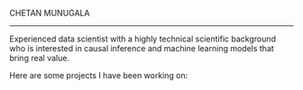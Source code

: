 CHETAN MUNUGALA
____________________



Experienced data scientist with a highly technical scientific background who is interested in causal inference and machine learning models that bring real value. 


Here are some projects I have been working on:

